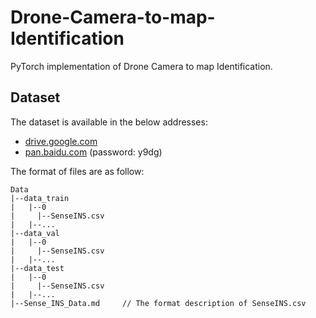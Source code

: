 # Drone-Camera-to-map-Identification
PyTorch implementation of Drone Camera to map Identification.


## Dataset
The dataset is available in the below addresses:

- [drive.google.com](https://drive.google.com/file/d/1HfuZYnSdeCiFsqkP57Jn9i_y22kpQ7xp/view)  
- [pan.baidu.com](https://pan.baidu.com/s/1wj5YeMah2N7Olka7MoeJEg) (password: y9dg)

The format of files are as follow:
```shell
Data
|--data_train
|   |--0
|     |--SenseINS.csv
|   |--...
|--data_val
|   |--0
|     |--SenseINS.csv
|   |--...
|--data_test
|   |--0
|     |--SenseINS.csv
|   |--...
|--Sense_INS_Data.md     // The format description of SenseINS.csv
```
